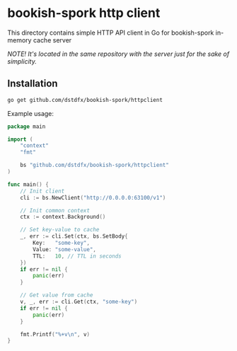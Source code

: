 # bookish-spork http client

This directory contains simple HTTP API client in Go for bookish-spork in-memory cache server

_NOTE! It's located in the same repository with the server just for the sake of simplicity._

## Installation

```bash
go get github.com/dstdfx/bookish-spork/httpclient
```

Example usage:
```go
package main

import (
	"context"
	"fmt"

	bs "github.com/dstdfx/bookish-spork/httpclient"
)

func main() {
	// Init client
	cli := bs.NewClient("http://0.0.0.0:63100/v1")

	// Init common context
	ctx := context.Background()

	// Set key-value to cache
	_, err := cli.Set(ctx, bs.SetBody{
		Key:   "some-key",
		Value: "some-value",
		TTL:   10, // TTL in seconds
	})
	if err != nil {
		panic(err)
	}

	// Get value from cache
	v, _, err := cli.Get(ctx, "some-key")
	if err != nil {
		panic(err)
	}

	fmt.Printf("%+v\n", v)
}
```